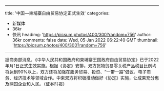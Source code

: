 
---
title: '中国—柬埔寨自由贸易协定正式生效'
categories: 
 - 新媒体
 - 36kr
 - 快讯
headimg: 'https://picsum.photos/400/300?random=756'
author: 36kr
comments: false
date: Wed, 05 Jan 2022 06:22:40 GMT
thumbnail: 'https://picsum.photos/400/300?random=756'
---

<div>   
据商务部消息，《中华人民共和国政府和柬埔寨王国政府自由贸易协定》已于2022年月1日正式生效实施。根据《协定》安排，双方货物贸易零关税产品税目比例均将达到90%以上，双方还将加强在服务贸易、投资、“一带一路”倡议、电子商务、经济技术等领域合作。中柬双方将积极推动做好《协定》实施，让成果充分惠及两国企业和人民。（证券时报）  
</div>
            